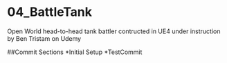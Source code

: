 # 04_BattleTank
Open World head-to-head tank battler contructed in UE4 under instruction by Ben Tristam on Udemy

##Commit Sections
*Initial Setup
*TestCommit